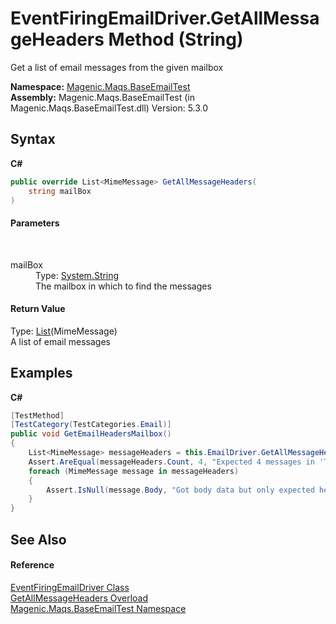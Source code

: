 # EventFiringEmailDriver.GetAllMessageHeaders Method (String)
 

Get a list of email messages from the given mailbox

**Namespace:**&nbsp;<a href="#/MAQS_5/Email_AUTOGENERATED/Magenic-Maqs-BaseEmailTest_Namespace">Magenic.Maqs.BaseEmailTest</a><br />**Assembly:**&nbsp;Magenic.Maqs.BaseEmailTest (in Magenic.Maqs.BaseEmailTest.dll) Version: 5.3.0

## Syntax

**C#**<br />
``` C#
public override List<MimeMessage> GetAllMessageHeaders(
	string mailBox
)
```


#### Parameters
&nbsp;<dl><dt>mailBox</dt><dd>Type: <a href="http://msdn2.microsoft.com/en-us/library/s1wwdcbf" target="_blank">System.String</a><br />The mailbox in which to find the messages</dd></dl>

#### Return Value
Type: <a href="http://msdn2.microsoft.com/en-us/library/6sh2ey19" target="_blank">List</a>(MimeMessage)<br />A list of email messages

## Examples

**C#**<br />
``` C#
[TestMethod]
[TestCategory(TestCategories.Email)]
public void GetEmailHeadersMailbox()
{
    List<MimeMessage> messageHeaders = this.EmailDriver.GetAllMessageHeaders("Test/SubTest");
    Assert.AreEqual(messageHeaders.Count, 4, "Expected 4 messages in 'Test/SubTest' but found " + messageHeaders.Count);
    foreach (MimeMessage message in messageHeaders)
    {
        Assert.IsNull(message.Body, "Got body data but only expected header data");
    }
}
```


## See Also


#### Reference
<a href="#/MAQS_5/Email_AUTOGENERATED/EventFiringEmailDriver_Class">EventFiringEmailDriver Class</a><br /><a href="#/MAQS_5/Email_AUTOGENERATED/EventFiringEmailDriver-GetAllMessageHeaders_Method">GetAllMessageHeaders Overload</a><br /><a href="#/MAQS_5/Email_AUTOGENERATED/Magenic-Maqs-BaseEmailTest_Namespace">Magenic.Maqs.BaseEmailTest Namespace</a><br />